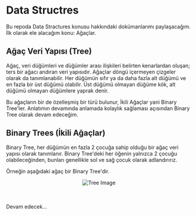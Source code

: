 <h1>Data Structres</h1> 


Bu repoda Data Stractures konusu hakkındaki dokümanlarımı paylaşacağım. İlk olarak ele alacağım konu: Ağaçlar.

## Ağaç Veri Yapısı (Tree)
<p>Ağaç, veri düğümleri ve düğümler arası ilişkileri belirten kenarlardan oluşan; ters bir ağacı andıran veri yapısıdır.
 Ağaçlar döngü içermeyen çizgeler olarak da tanımlanabilir.
Her düğümün sıfır ya da daha fazla alt düğümü ve en fazla bir üst düğümü olabilir. Üst düğümü olmayan düğüme kök, alt düğümü olmayan düğümlere yaprak denir.
</p>

<p>Bu ağaçların bir de özelleşmiş bir türü bulunur, İkili Ağaçlar yani Binary Tree'ler. Anlatımın devamında anlamada kolaylık sağlaması açısından Binary Tree olarak devam edeceğim.</p>

## Binary Trees (İkili Ağaçlar)
<p>
 Binary Tree, her düğümün en fazla 2 çocuğa sahip olduğu bir ağaç veri yapısı olarak tanımlanır.
 Binary Tree'deki her öğenin yalnızca 2 çocuğu olabileceğinden, bunları genellikle sol ve sağ çocuk olarak adlandırırız.
</p>


Örneğin aşağıdaki ağaç bir Binary Tree'dir.
<div align="center">
    <img src="https://upload.wikimedia.org/wikipedia/commons/f/f7/Binary_tree.svg" alt="Tree Image">
</div>
<br></br>

Devam edecek...



